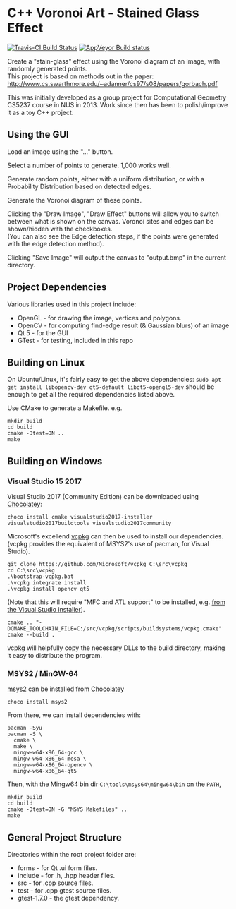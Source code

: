 # C++ Voronoi Art - Stained Glass Effect

[![Travis-CI Build Status](https://travis-ci.org/rgoulter/cs5237-VoronoiArt.svg?branch=master)](https://travis-ci.org/rgoulter/cs5237-VoronoiArt)
[![AppVeyor Build status](https://ci.appveyor.com/api/projects/status/ctul394o7fe1189b?svg=true)](https://ci.appveyor.com/project/rgoulter/cs5237-voronoiart)

Create a "stain-glass" effect using the Voronoi diagram of an image, with
randomly generated points.  
This project is based on methods out in the paper:
<http://www.cs.swarthmore.edu/~adanner/cs97/s08/papers/gorbach.pdf>

This was initially developed as a group project for Computational Geometry CS5237 course in NUS in 2013.
Work since then has been to polish/improve it as a toy C++ project.


## Using the GUI

Load an image using the "..." button.

Select a number of points to generate. 1,000 works well.

Generate random points, either with a uniform distribution, or with a
Probability Distribution based on detected edges.

Generate the Voronoi diagram of these points.

Clicking the "Draw Image", "Draw Effect" buttons will allow you to switch
between what is shown on the canvas. Voronoi sites and edges can be
shown/hidden with the checkboxes.  
(You can also see the Edge detection steps, if the points were generated with
the edge detection method).

Clicking "Save Image" will output the canvas to "output.bmp" in the current
directory.

## Project Dependencies

Various libraries used in this project include:

* OpenGL - for drawing the image, vertices and polygons.
* OpenCV - for computing find-edge result (& Gaussian blurs) of an image
* Qt 5 - for the GUI
* GTest - for testing, included in this repo

## Building on Linux

On Ubuntu/Linux, it's fairly easy to get the above dependencies:
```sudo apt-get install libopencv-dev qt5-default libqt5-opengl5-dev```
should be enough to get all the required dependencies listed above.

Use CMake to generate a Makefile.
e.g.

```
mkdir build
cd build
cmake -Dtest=ON ..
make
```

## Building on Windows

### Visual Studio 15 2017

Visual Studio 2017 (Community Edition) can be downloaded using [Chocolatey](https://chocolatey.org/):

```
choco install cmake visualstudio2017-installer visualstudio2017buildtools visualstudio2017community
```

Microsoft's excellend [vcpkg](https://github.com/Microsoft/vcpkg) can then be used to install our dependencies.
(vcpkg provides the equivalent of MSYS2's use of pacman, for Visual Studio).

```
git clone https://github.com/Microsoft/vcpkg C:\src\vcpkg
cd C:\src\vcpkg
.\bootstrap-vcpkg.bat
.\vcpkg integrate install
.\vcpkg install opencv qt5
```

(Note that this will require "MFC and ATL support" to be installed, e.g.
[from the Visual Studio installer](https://stackoverflow.com/questions/43074045/mfc-development-in-vs2017)).

```
cmake .. "-DCMAKE_TOOLCHAIN_FILE=C:/src/vcpkg/scripts/buildsystems/vcpkg.cmake"
cmake --build .
```

vcpkg will helpfully copy the necessary DLLs to the build directory, making it easy to distribute the program.

### MSYS2 / MinGW-64

[msys2](http://www.msys2.org/) can be installed from [Chocolatey](https://chocolatey.org/)
```
choco install msys2
```

From there, we can install dependencies with:

```
pacman -Syu
pacman -S \
  cmake \
  make \
  mingw-w64-x86_64-gcc \
  mingw-w64-x86_64-mesa \
  mingw-w64-x86_64-opencv \
  mingw-w64-x86_64-qt5
```

Then, with the Mingw64 bin dir `C:\tools\msys64\mingw64\bin` on the `PATH`,

```
mkdir build
cd build
cmake -Dtest=ON -G "MSYS Makefiles" ..
make
```

## General Project Structure

Directories within the root project folder are:

* forms - for Qt .ui form files.
* include - for .h, .hpp header files.
* src - for .cpp source files.
* test - for .cpp gtest source files.
* gtest-1.7.0 - the gtest dependency.
